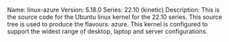 Name:    linux-azure
Version: 5.18.0
Series:  22.10 (kinetic)
Description:
    This is the source code for the Ubuntu linux kernel for the 22.10 series. This
    source tree is used to produce the flavours: azure.
    This kernel is configured to support the widest range of desktop, laptop and
    server configurations.
